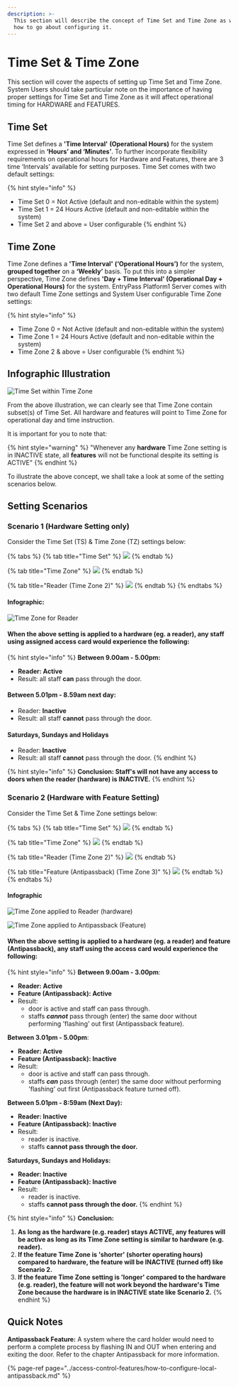 ```yaml
---
description: >-
  This section will describe the concept of Time Set and Time Zone as well as
  how to go about configuring it.
---
```


# Time Set & Time Zone

This section will cover the aspects of setting up Time Set and Time Zone. System Users should take particular note on the importance of having proper settings for Time Set and Time Zone as it will affect operational timing for HARDWARE and FEATURES. 

## Time Set

Time Set defines a **'Time Interval'** **\(Operational Hours\)** for the system expressed in **‘Hours’ and ‘Minutes’**. To further incorporate flexibility requirements on operational hours for Hardware and Features, there are 3 time ‘Intervals’ available for setting purposes. Time Set comes with two default settings:

{% hint style="info" %}
* Time Set 0 = Not Active \(default and non-editable within the system\)
* Time Set 1 = 24 Hours Active \(default and non-editable within the system\)
* Time Set 2 and above = User configurable
{% endhint %}

## Time Zone

Time Zone defines a **'Time Interval'** **\(‘Operational Hours’\)** for the system, **grouped together** on a **‘Weekly’** basis. To put this into a simpler perspective, Time Zone defines **'Day + Time Interval' \(Operational Day + Operational Hours\)** for the system. EntryPass Platform1 Server comes with two default Time Zone settings and System User configurable Time Zone settings:

{% hint style="info" %}
* Time Zone 0 = Not Active \(default and non-editable within the system\)
* Time Zone 1 = 24 Hours Active \(default and non-editable within the system\)
* Time Zone 2 & above = User configurable
{% endhint %}

## Infographic Illustration

![Time Set within Time Zone](../.gitbook/assets/untitled1a%20%283%29.png)

From the above illustration, we can clearly see that Time Zone contain subset\(s\) of Time Set. All hardware and features will point to Time Zone for operational day and time instruction.

It is important for you to note that:

{% hint style="warning" %}
"Whenever any **hardware** Time Zone setting is in INACTIVE state, all **features** will not be functional despite its setting is ACTIVE"
{% endhint %}

To illustrate the above concept, we shall take a look at some of the setting scenarios below.

## Setting Scenarios

### Scenario 1 \(Hardware Setting only\)

Consider the Time Set \(TS\) & Time Zone \(TZ\) settings below:

{% tabs %}
{% tab title="Time Set" %}
![](../.gitbook/assets/untitled3%20%2828%29.png)
{% endtab %}

{% tab title="Time Zone" %}
![](../.gitbook/assets/untitled4%20%2823%29.png)
{% endtab %}

{% tab title="Reader \(Time Zone 2\)" %}
![](../.gitbook/assets/untitled5%20%2817%29.png)
{% endtab %}
{% endtabs %}

#### Infographic:

![Time Zone for Reader](../.gitbook/assets/untitled2%20%2811%29.png)

#### When the above setting is applied to a hardware \(eg. a reader\), any staff using assigned access card would experience the following:

{% hint style="info" %}
**Between 9.00am - 5.00pm:** 

* **Reader: Active**
* Result: all staff **can** pass through the door.

#### Between 5.01pm - 8.59am next day:

* Reader: **Inactive**
* Result: all staff **cannot** pass through the door.

#### Saturdays, Sundays and Holidays

* Reader: **Inactive**
* Result: all staff **cannot** pass through the door.
{% endhint %}

{% hint style="info" %}
**Conclusion: Staff's will not have any access to doors when the reader \(hardware\) is INACTIVE.**
{% endhint %}



### Scenario 2 \(Hardware with Feature Setting\)

Consider the Time Set & Time Zone settings below:

{% tabs %}
{% tab title="Time Set" %}
![](../.gitbook/assets/untitled6%20%287%29.png)
{% endtab %}

{% tab title="Time Zone" %}
![](../.gitbook/assets/untitled7%20%2819%29.png)
{% endtab %}

{% tab title="Reader \(Time Zone 2\)" %}
![](../.gitbook/assets/untitled5%20%2824%29.png)
{% endtab %}

{% tab title="Feature \(Antipassback\) \(Time Zone 3\)" %}
![](../.gitbook/assets/untitled8%20%2814%29.png)
{% endtab %}
{% endtabs %}

#### Infographic

![Time Zone applied to Reader \(hardware\)](../.gitbook/assets/untitled2%20%283%29.png)

![Time Zone applied to Antipassback \(Feature\)](../.gitbook/assets/untitled3%20%2830%29.png)

#### When the above setting is applied to a hardware \(eg. a reader\) and feature \(Antipassback\), any staff using the access card would experience the following:

{% hint style="info" %}
**Between 9.00am - 3.00pm**:

* **Reader: Active**
* **Feature \(Antipassback\): Active**
* Result: 
  * door is active and staff can pass through.
  * staffs _**cannot**_ pass through \(enter\) the same door without performing 'flashing' out first \(Antipassback feature\). 

**Between 3.01pm - 5.00pm**: 

* **Reader: Active**
* **Feature \(Antipassback\): Inactive**
* Result: 
  * door is active and staff can pass through.
  * staffs _**can**_ pass through \(enter\) the same door without performing 'flashing' out first \(Antipassback feature turned off\). 

**Between 5.01pm - 8:59am \(Next Day\):**

* **Reader: Inactive**
* **Feature \(Antipassback\): Inactive**
* Result: 
  * reader is inactive.
  * staffs **cannot pass through the door.**

**Saturdays, Sundays and Holidays:**

* **Reader: Inactive**
* **Feature \(Antipassback\): Inactive**
* Result: 
  * reader is inactive.
  * staffs **cannot pass through the door.**
{% endhint %}

{% hint style="info" %}
**Conclusion:** 

1. **As long as the hardware \(e.g. reader\) stays ACTIVE, any features will be active as long as its Time Zone setting is similar to hardware \(e.g. reader\).** 
2. **If the feature Time Zone is 'shorter' \(shorter operating hours\) compared to hardware, the feature will be INACTIVE \(turned off\) like Scenario 2.** 
3. **If the feature Time Zone setting is 'longer' compared to the hardware \(e.g. reader\), the feature will not work beyond the hardware's Time Zone because the hardware is in INACTIVE state like Scenario 2.**
{% endhint %}

## Quick Notes

**Antipassback Feature:** A system where the card holder would need to perform a complete process by flashing IN and OUT when entering and exiting the door. Refer to the chapter Antipassback for more information.

{% page-ref page="../access-control-features/how-to-configure-local-antipassback.md" %}

